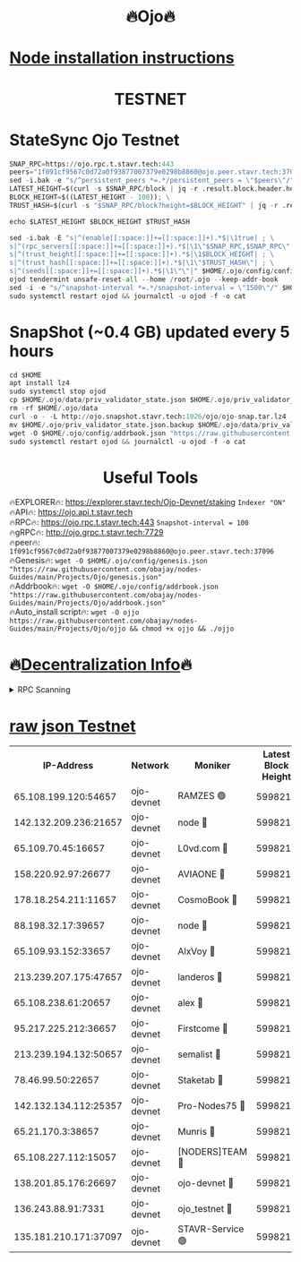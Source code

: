 <h1 align="center"> 🔥Ojo🔥</h1>

[Node installation instructions](https://github.com/obajay/nodes-Guides/tree/main/Projects/Ojo)
=

<h1 align="center"> TESTNET</h1>

# StateSync Ojo Testnet
```python
SNAP_RPC=https://ojo.rpc.t.stavr.tech:443
peers="1f091cf9567c0d72a0f93877007379e0298b8860@ojo.peer.stavr.tech:37096"
sed -i.bak -e "s/^persistent_peers *=.*/persistent_peers = \"$peers\"/" $HOME/.ojo/config/config.toml
LATEST_HEIGHT=$(curl -s $SNAP_RPC/block | jq -r .result.block.header.height); \
BLOCK_HEIGHT=$((LATEST_HEIGHT - 100)); \
TRUST_HASH=$(curl -s "$SNAP_RPC/block?height=$BLOCK_HEIGHT" | jq -r .result.block_id.hash)

echo $LATEST_HEIGHT $BLOCK_HEIGHT $TRUST_HASH

sed -i.bak -E "s|^(enable[[:space:]]+=[[:space:]]+).*$|\1true| ; \
s|^(rpc_servers[[:space:]]+=[[:space:]]+).*$|\1\"$SNAP_RPC,$SNAP_RPC\"| ; \
s|^(trust_height[[:space:]]+=[[:space:]]+).*$|\1$BLOCK_HEIGHT| ; \
s|^(trust_hash[[:space:]]+=[[:space:]]+).*$|\1\"$TRUST_HASH\"| ; \
s|^(seeds[[:space:]]+=[[:space:]]+).*$|\1\"\"|" $HOME/.ojo/config/config.toml
ojod tendermint unsafe-reset-all --home /root/.ojo --keep-addr-book
sed -i -e "s/^snapshot-interval *=.*/snapshot-interval = \"1500\"/" $HOME/.ojo/config/app.toml
sudo systemctl restart ojod && journalctl -u ojod -f -o cat
```
# SnapShot (~0.4 GB) updated every 5 hours
```python
cd $HOME
apt install lz4
sudo systemctl stop ojod
cp $HOME/.ojo/data/priv_validator_state.json $HOME/.ojo/priv_validator_state.json.backup
rm -rf $HOME/.ojo/data
curl -o - -L http://ojo.snapshot.stavr.tech:1026/ojo/ojo-snap.tar.lz4 | lz4 -c -d - | tar -x -C $HOME/.ojo --strip-components 2
mv $HOME/.ojo/priv_validator_state.json.backup $HOME/.ojo/data/priv_validator_state.json
wget -O $HOME/.ojo/config/addrbook.json "https://raw.githubusercontent.com/obajay/nodes-Guides/main/Projects/Ojo/addrbook.json"
sudo systemctl restart ojod && journalctl -u ojod -f -o cat
```
 <h1 align="center"> Useful Tools</h1>

🔥EXPLORER🔥:        https://explorer.stavr.tech/Ojo-Devnet/staking        `Indexer "ON"` \
🔥API🔥:                     https://ojo.api.t.stavr.tech \
🔥RPC🔥:                    https://ojo.rpc.t.stavr.tech:443              `Snapshot-interval = 100` \
🔥gRPC🔥:                  http://ojo.grpc.t.stavr.tech:7729 \
🔥peer🔥:                   `1f091cf9567c0d72a0f93877007379e0298b8860@ojo.peer.stavr.tech:37096` \
🔥Genesis🔥:    ```wget -O $HOME/.ojo/config/genesis.json "https://raw.githubusercontent.com/obajay/nodes-Guides/main/Projects/Ojo/genesis.json"``` \
🔥Addrbook🔥:    ```wget -O $HOME/.ojo/config/addrbook.json "https://raw.githubusercontent.com/obajay/nodes-Guides/main/Projects/Ojo/addrbook.json"``` \
🔥Auto_install script🔥: ```wget -O ojjo https://raw.githubusercontent.com/obajay/nodes-Guides/main/Projects/Ojo/ojjo && chmod +x ojjo && ./ojjo```

🔥[Decentralization Info](https://github.com/obajay/StateSync-snapshots/tree/main/Projects/Ojo/Decentralization)🔥
=


<details>
<summary>RPC Scanning</summary>

<h2 align="center"> We scan nodes in real time every 4 hours. And we provide the final result of RPC endpoints.
We cannot influence the operation of these nodes in any way. </h2>


```python
If Voting Power is higher than 0 --> then the Node is a validator of the network and may be subject to attack and be a potential threat to the chain.
```
```python
We marked such validators with a red symbol
```

</details>

[raw json Testnet](https://rpc-check.ojot.stavr.tech/ojot/rpc-ojot-result.json)
=


<table><tr><th>IP-Address</th><th>Network</th><th>Moniker</th><th>Latest Block Height</th><th>Earliest Block Height</th><th>Catching Up</th><th>Tx Index</th><th>Voting Power</th><th>Scan Time</th></tr><tr><td>65.108.199.120:54657</td><td>ojo-devnet</td><td>RAMZES 🟢</td><td>5998210</td><td>306156</td><td>False</td><td>on</td><td>0</td><td>2024-03-22T09:17:57.916379479UTC</td></tr><tr><td>142.132.209.236:21657</td><td>ojo-devnet</td><td>node 🔴</td><td>5998213</td><td>350001</td><td>False</td><td>on</td><td>1999</td><td>2024-03-22T09:18:17.034814641UTC</td></tr><tr><td>65.109.70.45:16657</td><td>ojo-devnet</td><td>L0vd.com 🔴</td><td>5998214</td><td>695918</td><td>False</td><td>off</td><td>998</td><td>2024-03-22T09:18:22.482492564UTC</td></tr><tr><td>158.220.92.97:26677</td><td>ojo-devnet</td><td>AVIAONE 🔴</td><td>5998213</td><td>2754001</td><td>False</td><td>on</td><td>19926</td><td>2024-03-22T09:18:14.265014597UTC</td></tr><tr><td>178.18.254.211:11657</td><td>ojo-devnet</td><td>CosmoBook 🔴</td><td>5998213</td><td>4392001</td><td>False</td><td>off</td><td>1047</td><td>2024-03-22T09:18:17.326027091UTC</td></tr><tr><td>88.198.32.17:39657</td><td>ojo-devnet</td><td>node 🔴</td><td>5998214</td><td>4710001</td><td>False</td><td>on</td><td>109878</td><td>2024-03-22T09:18:19.601718980UTC</td></tr><tr><td>65.109.93.152:33657</td><td>ojo-devnet</td><td>AlxVoy 🔴</td><td>5998213</td><td>4943001</td><td>False</td><td>on</td><td>6350855</td><td>2024-03-22T09:18:16.818002442UTC</td></tr><tr><td>213.239.207.175:47657</td><td>ojo-devnet</td><td>landeros 🔴</td><td>5998213</td><td>4967924</td><td>False</td><td>off</td><td>11083</td><td>2024-03-22T09:18:14.472426983UTC</td></tr><tr><td>65.108.238.61:20657</td><td>ojo-devnet</td><td>alex 🔴</td><td>5998210</td><td>5131001</td><td>False</td><td>on</td><td>11359</td><td>2024-03-22T09:17:57.611555111UTC</td></tr><tr><td>95.217.225.212:36657</td><td>ojo-devnet</td><td>Firstcome 🔴</td><td>5998211</td><td>5251946</td><td>False</td><td>on</td><td>13566</td><td>2024-03-22T09:18:03.445957913UTC</td></tr><tr><td>213.239.194.132:50657</td><td>ojo-devnet</td><td>semalist 🔴</td><td>5998210</td><td>5540522</td><td>False</td><td>on</td><td>21037</td><td>2024-03-22T09:17:58.174880146UTC</td></tr><tr><td>78.46.99.50:22657</td><td>ojo-devnet</td><td>Staketab 🔴</td><td>5998214</td><td>5668501</td><td>False</td><td>on</td><td>1276</td><td>2024-03-22T09:18:22.705774622UTC</td></tr><tr><td>142.132.134.112:25357</td><td>ojo-devnet</td><td>Pro-Nodes75 🔴</td><td>5998211</td><td>5898211</td><td>False</td><td>on</td><td>24651</td><td>2024-03-22T09:18:00.800540531UTC</td></tr><tr><td>65.21.170.3:38657</td><td>ojo-devnet</td><td>Munris 🔴</td><td>5998211</td><td>5898211</td><td>False</td><td>off</td><td>20123</td><td>2024-03-22T09:18:03.124172379UTC</td></tr><tr><td>65.108.227.112:15057</td><td>ojo-devnet</td><td>[NODERS]TEAM 🔴</td><td>5998214</td><td>5898214</td><td>False</td><td>off</td><td>9999</td><td>2024-03-22T09:18:21.935302662UTC</td></tr><tr><td>138.201.85.176:26697</td><td>ojo-devnet</td><td>ojo-devnet 🔴</td><td>5998214</td><td>5898214</td><td>False</td><td>on</td><td>1000024000</td><td>2024-03-22T09:18:22.175707989UTC</td></tr><tr><td>136.243.88.91:7331</td><td>ojo-devnet</td><td>ojo_testnet 🔴</td><td>5998211</td><td>5982345</td><td>False</td><td>off</td><td>1000</td><td>2024-03-22T09:18:05.729983960UTC</td></tr><tr><td>135.181.210.171:37097</td><td>ojo-devnet</td><td>STAVR-Service 🟢</td><td>5998210</td><td>5996001</td><td>False</td><td>on</td><td>0</td><td>2024-03-22T09:17:58.521570284UTC</td></tr></table>
